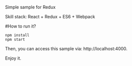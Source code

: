 Simple sample for Redux

Skill stack: React + Redux + ES6 + Webpack

#How to run it?

```
npm install
npm start
```

Then, you can access this sample via: http://localhost:4000.

Enjoy it.